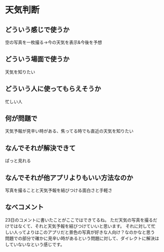# 天気判断

## どういう感じで使うか
空の写真を一枚撮る→今の天気を表示&今後を予想

## どういう場面で使うか
天気を知りたい

## どういう人に使ってもらえそうか
忙しい人

## 何が問題で
天気予報が見辛い時がある、焦ってる時でも直近の天気を知りたい

## なんでそれが解決できて
ぱっと見れる

## なんでそれが他アプリよりもいい方法なのか
写真を撮ることと天気予報を結びつける面白さと手軽さ

## なべコメント
23日のコメントに書いたことがここではできてるね。
ただ天気の写真を撮るだけではなくて、それと天気予報を結びつけていいと思います。
それに対して忙しい人ってよりはこのアプリだと景色の写真が好きな人向け？なのかなと思う
問題での部分で確かに見辛い時があるという問題に対して、ダイレクトに解決はしていないなという感じです。